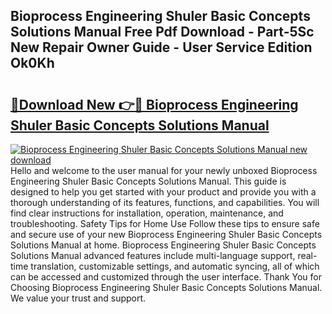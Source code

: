 ## Bioprocess Engineering Shuler Basic Concepts Solutions Manual Free Pdf Download - Part-5Sc New Repair Owner Guide - User Service Edition Ok0Kh

# <h2><a href="http://bc76583.oget.top/?id=Bioprocess+Engineering+Shuler+Basic+Concepts+Solutions+Manual">🔗Download New 👉🔴 Bioprocess Engineering Shuler Basic Concepts Solutions Manual</a></h2>

[![Bioprocess Engineering Shuler Basic Concepts Solutions Manual new download](https://i.imgur.com/5g1atiW.png)](http://bc76583.oget.top/?id=Bioprocess+Engineering+Shuler+Basic+Concepts+Solutions+Manual)
Hello and welcome to the user manual for your newly unboxed Bioprocess Engineering Shuler Basic Concepts Solutions Manual. This guide is designed to help you get started with your product and provide you with a thorough understanding of its features, functions, and capabilities. You will find clear instructions for installation, operation, maintenance, and troubleshooting. Safety Tips for Home Use Follow these tips to ensure safe and secure use of your new Bioprocess Engineering Shuler Basic Concepts Solutions Manual at home. Bioprocess Engineering Shuler Basic Concepts Solutions Manual advanced features include multi-language support, real-time translation, customizable settings, and automatic syncing, all of which can be accessed and customized through the user interface. Thank You for Choosing Bioprocess Engineering Shuler Basic Concepts Solutions Manual. We value your trust and support.

